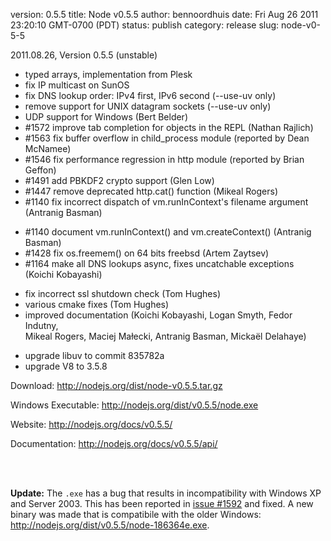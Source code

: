 version: 0.5.5
title: Node v0.5.5
author: bennoordhuis
date: Fri Aug 26 2011 23:20:10 GMT-0700 (PDT)
status: publish
category: release
slug: node-v0-5-5

<p>2011.08.26, Version 0.5.5 (unstable)</p>
<ul>
<li>typed arrays, implementation from Plesk
<li>fix IP multicast on SunOS
<li>fix DNS lookup order: IPv4 first, IPv6 second (--use-uv only)
<li>remove support for UNIX datagram sockets (--use-uv only)
<li>UDP support for Windows (Bert Belder)
<li>#1572 improve tab completion for objects in the REPL (Nathan Rajlich)
<li>#1563 fix buffer overflow in child_process module (reported by Dean McNamee)
<li>#1546 fix performance regression in http module (reported by Brian Geffon)
<li>#1491 add PBKDF2 crypto support (Glen Low)
<li>#1447 remove deprecated http.cat() function (Mikeal Rogers)
<li>#1140 fix incorrect dispatch of vm.runInContext's filename argument<br />
  (Antranig Basman)</p>
<li>#1140 document vm.runInContext() and vm.createContext() (Antranig Basman)
<li>#1428 fix os.freemem() on 64 bits freebsd (Artem Zaytsev)
<li>#1164 make all DNS lookups async, fixes uncatchable exceptions<br />
  (Koichi Kobayashi)</p>
<li>fix incorrect ssl shutdown check (Tom Hughes)
<li>various cmake fixes (Tom Hughes)
<li>improved documentation (Koichi Kobayashi, Logan Smyth, Fedor Indutny,<br />
  Mikeal Rogers, Maciej Małecki, Antranig Basman, Mickaël Delahaye)</p>
<li>upgrade libuv to commit 835782a
<li>upgrade V8 to 3.5.8
</ul>
<p>Download: <a href="http://nodejs.org/dist/node-v0.5.5.tar.gz">http://nodejs.org/dist/node-v0.5.5.tar.gz</a></p>
<p>Windows Executable: <a href="http://nodejs.org/dist/v0.5.5/node.exe">http://nodejs.org/dist/v0.5.5/node.exe</a></p>
<p>Website: <a href="http://nodejs.org/docs/v0.5.5/">http://nodejs.org/docs/v0.5.5/</a></p>
<p>Documentation: <a href="http://nodejs.org/docs/v0.5.5/api/">http://nodejs.org/docs/v0.5.5/api/</a></p>
<br /><br />

<b>Update:</b> The <code>.exe</code> has a bug that results in incompatibility with Windows XP and Server 2003. This has been reported in <a href="https://github.com/joyent/node/issues/1592">issue #1592</a> and fixed. A new binary was made that is compatibile with the older Windows: <a href="http://nodejs.org/dist/v0.5.5/node-186364e.exe">http://nodejs.org/dist/v0.5.5/node-186364e.exe</a>.
